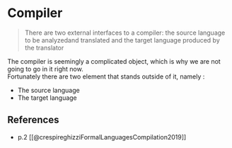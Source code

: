 ---
---

# Compiler

> There are two external interfaces to a compiler: the source language to be analyzedand translated and the target language produced by the translator

The compiler is seemingly a complicated object, which is why we are not going to go in it right now.  
Fortunately there are two element that stands outside of it, namely :

-   The source language
-   The target language

## References

- p.2 [[@crespireghizziFormalLanguagesCompilation2019]]